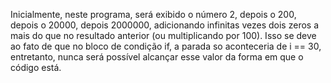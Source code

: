 Inicialmente, neste programa, será exibido o número 2, depois o 200, depois o 20000, depois 2000000, adicionando infinitas vezes dois zeros a mais do que no resultado anterior (ou multiplicando por 100). Isso se deve ao fato de que no bloco de condição if, a parada so aconteceria de i == 30, entretanto, nunca será possível alcançar esse valor da forma em que o código está.